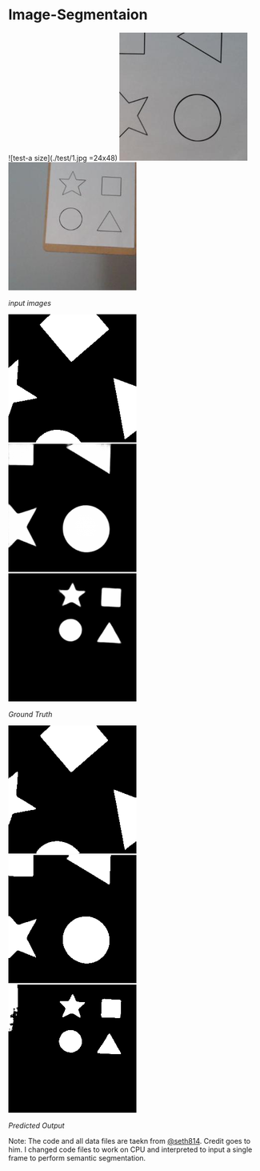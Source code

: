 # Image-Segmentaion

![test-a size](./test/1.jpg =24x48)
![test-b](./test/2.jpg)
![test-c](./test/3.jpg)

  *input images*

![mask](./mask/1.png)
![mask](./mask/2.png)
![mask](./mask/3.png)
 
 *Ground Truth*

![pred](./pred/1.png)
![pred](./pred/2.png)
![pred](./pred/3.png)

 *Predicted Output*










Note: The code and all data files are taekn from [@seth814](https://github.com/seth814). Credit goes to him. I changed code files to work on CPU and interpreted to input a single frame to perform semantic segmentation.
